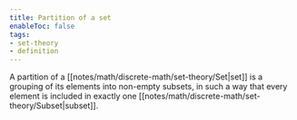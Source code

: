 ```yaml
---
title: Partition of a set
enableToc: false
tags: 
- set-theory
- definition
---
```

A partition of a [[notes/math/discrete-math/set-theory/Set|set]] is a grouping of its elements into non-empty subsets, in such a way that every element is included in exactly one [[notes/math/discrete-math/set-theory/Subset|subset]].
